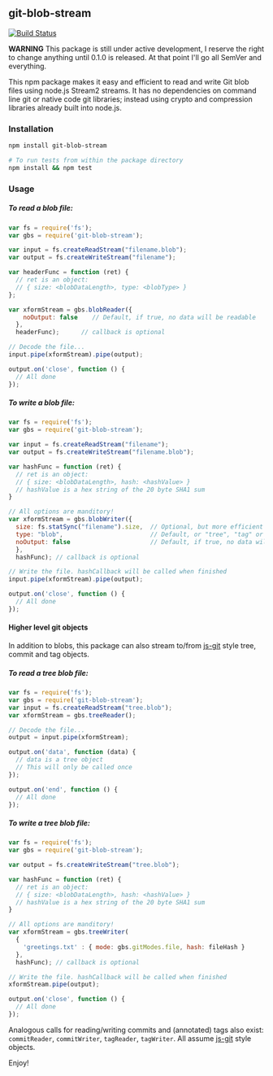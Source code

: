 ## git-blob-stream

[![Build Status](https://travis-ci.org/vsivsi/git-blob-stream.svg)](https://travis-ci.org/vsivsi/git-blob-stream)

**WARNING** This package is still under active development, I reserve the right to change anything until 0.1.0 is released. At that point I'll go all SemVer and everything.

This npm package makes it easy and efficient to read and write Git blob files using node.js Stream2 streams. It has no dependencies on command line git or native code git libraries; instead using crypto and compression libraries already built into node.js.

### Installation

```bash
npm install git-blob-stream

# To run tests from within the package directory
npm install && npm test
```

### Usage

##### To read a blob file:

```javascript
var fs = require('fs');
var gbs = require('git-blob-stream');

var input = fs.createReadStream("filename.blob");
var output = fs.createWriteStream("filename");

var headerFunc = function (ret) {
  // ret is an object:
  // { size: <blobDataLength>, type: <blobType> }
};

var xformStream = gbs.blobReader({
    noOutput: false    // Default, if true, no data will be readable
  },
  headerFunc);      // callback is optional

// Decode the file...
input.pipe(xformStream).pipe(output);

output.on('close', function () {
  // All done
});
```

##### To write a blob file:

```javascript
var fs = require('fs');
var gbs = require('git-blob-stream');

var input = fs.createReadStream("filename");
var output = fs.createWriteStream("filename.blob");

var hashFunc = function (ret) {
  // ret is an object:
  // { size: <blobDataLength>, hash: <hashValue> }
  // hashValue is a hex string of the 20 byte SHA1 sum
}

// All options are manditory!
var xformStream = gbs.blobWriter({
  size: fs.statSync("filename").size,  // Optional, but more efficient if provided!
  type: "blob",                        // Default, or "tree", "tag" or "commit"
  noOutput: false                      // Default, if true, no data will be written
  },
  hashFunc); // callback is optional

// Write the file. hashCallback will be called when finished
input.pipe(xformStream).pipe(output);

output.on('close', function () {
  // All done
});
```

#### Higher level git objects

In addition to blobs, this package can also stream to/from [js-git](https://github.com/creationix) style tree, commit and tag objects.

##### To read a tree blob file:

```javascript
var fs = require('fs');
var gbs = require('git-blob-stream');
var input = fs.createReadStream("tree.blob");
var xformStream = gbs.treeReader();

// Decode the file...
output = input.pipe(xformStream);

output.on('data', function (data) {
  // data is a tree object
  // This will only be called once
});

output.on('end', function () {
  // All done
});
```

##### To write a tree blob file:

```javascript
var fs = require('fs');
var gbs = require('git-blob-stream');

var output = fs.createWriteStream("tree.blob");

var hashFunc = function (ret) {
  // ret is an object:
  // { size: <blobDataLength>, hash: <hashValue> }
  // hashValue is a hex string of the 20 byte SHA1 sum
}

// All options are manditory!
var xformStream = gbs.treeWriter(
  {
    'greetings.txt' : { mode: gbs.gitModes.file, hash: fileHash }
  },
  hashFunc); // callback is optional

// Write the file. hashCallback will be called when finished
xformStream.pipe(output);

output.on('close', function () {
  // All done
});
```

Analogous calls for reading/writing commits and (annotated) tags also exist:
`commitReader`, `commitWriter`, `tagReader`, `tagWriter`.
All assume [js-git](https://github.com/creationix) style objects.

Enjoy!
